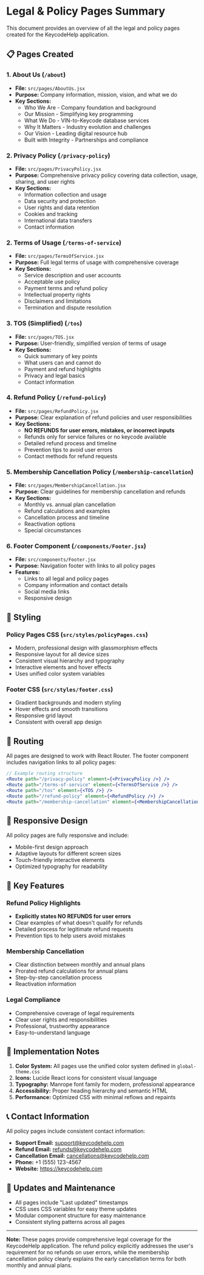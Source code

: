 # Legal & Policy Pages Summary

This document provides an overview of all the legal and policy pages created for the KeycodeHelp application.

## 📋 Pages Created

### 1. **About Us** (`/about`)

- **File:** `src/pages/AboutUs.jsx`
- **Purpose:** Company information, mission, vision, and what we do
- **Key Sections:**
  - Who We Are - Company foundation and background
  - Our Mission - Simplifying key programming
  - What We Do - VIN-to-Keycode database services
  - Why It Matters - Industry evolution and challenges
  - Our Vision - Leading digital resource hub
  - Built with Integrity - Partnerships and compliance

### 2. **Privacy Policy** (`/privacy-policy`)

- **File:** `src/pages/PrivacyPolicy.jsx`
- **Purpose:** Comprehensive privacy policy covering data collection, usage, sharing, and user rights
- **Key Sections:**
  - Information collection and usage
  - Data security and protection
  - User rights and data retention
  - Cookies and tracking
  - International data transfers
  - Contact information

### 2. **Terms of Usage** (`/terms-of-service`)

- **File:** `src/pages/TermsOfService.jsx`
- **Purpose:** Full legal terms of usage with comprehensive coverage
- **Key Sections:**
  - Service description and user accounts
  - Acceptable use policy
  - Payment terms and refund policy
  - Intellectual property rights
  - Disclaimers and limitations
  - Termination and dispute resolution

### 3. **TOS (Simplified)** (`/tos`)

- **File:** `src/pages/TOS.jsx`
- **Purpose:** User-friendly, simplified version of terms of usage
- **Key Sections:**
  - Quick summary of key points
  - What users can and cannot do
  - Payment and refund highlights
  - Privacy and legal basics
  - Contact information

### 4. **Refund Policy** (`/refund-policy`)

- **File:** `src/pages/RefundPolicy.jsx`
- **Purpose:** Clear explanation of refund policies and user responsibilities
- **Key Sections:**
  - **NO REFUNDS for user errors, mistakes, or incorrect inputs**
  - Refunds only for service failures or no keycode available
  - Detailed refund process and timeline
  - Prevention tips to avoid user errors
  - Contact methods for refund requests

### 5. **Membership Cancellation Policy** (`/membership-cancellation`)

- **File:** `src/pages/MembershipCancellation.jsx`
- **Purpose:** Clear guidelines for membership cancellation and refunds
- **Key Sections:**
  - Monthly vs. annual plan cancellation
  - Refund calculations and examples
  - Cancellation process and timeline
  - Reactivation options
  - Special circumstances

### 6. **Footer Component** (`/components/Footer.jsx`)

- **File:** `src/components/Footer.jsx`
- **Purpose:** Navigation footer with links to all policy pages
- **Features:**
  - Links to all legal and policy pages
  - Company information and contact details
  - Social media links
  - Responsive design

## 🎨 Styling

### **Policy Pages CSS** (`src/styles/policyPages.css`)

- Modern, professional design with glassmorphism effects
- Responsive layout for all device sizes
- Consistent visual hierarchy and typography
- Interactive elements and hover effects
- Uses unified color system variables

### **Footer CSS** (`src/styles/footer.css`)

- Gradient backgrounds and modern styling
- Hover effects and smooth transitions
- Responsive grid layout
- Consistent with overall app design

## 🔗 Routing

All pages are designed to work with React Router. The footer component includes navigation links to all policy pages:

```jsx
// Example routing structure
<Route path="/privacy-policy" element={<PrivacyPolicy />} />
<Route path="/terms-of-service" element={<TermsOfService />} />
<Route path="/tos" element={<TOS />} />
<Route path="/refund-policy" element={<RefundPolicy />} />
<Route path="/membership-cancellation" element={<MembershipCancellation />} />
```

## 📱 Responsive Design

All policy pages are fully responsive and include:

- Mobile-first design approach
- Adaptive layouts for different screen sizes
- Touch-friendly interactive elements
- Optimized typography for readability

## 🎯 Key Features

### **Refund Policy Highlights**

- **Explicitly states NO REFUNDS for user errors**
- Clear examples of what doesn't qualify for refunds
- Detailed process for legitimate refund requests
- Prevention tips to help users avoid mistakes

### **Membership Cancellation**

- Clear distinction between monthly and annual plans
- Prorated refund calculations for annual plans
- Step-by-step cancellation process
- Reactivation information

### **Legal Compliance**

- Comprehensive coverage of legal requirements
- Clear user rights and responsibilities
- Professional, trustworthy appearance
- Easy-to-understand language

## 🚀 Implementation Notes

1. **Color System:** All pages use the unified color system defined in `global-theme.css`
2. **Icons:** Lucide React icons for consistent visual language
3. **Typography:** Manrope font family for modern, professional appearance
4. **Accessibility:** Proper heading hierarchy and semantic HTML
5. **Performance:** Optimized CSS with minimal reflows and repaints

## 📞 Contact Information

All policy pages include consistent contact information:

- **Support Email:** support@keycodehelp.com
- **Refund Email:** refunds@keycodehelp.com
- **Cancellation Email:** cancellations@keycodehelp.com
- **Phone:** +1 (555) 123-4567
- **Website:** https://keycodehelp.com

## 🔄 Updates and Maintenance

- All pages include "Last updated" timestamps
- CSS uses CSS variables for easy theme updates
- Modular component structure for easy maintenance
- Consistent styling patterns across all pages

---

**Note:** These pages provide comprehensive legal coverage for the KeycodeHelp application. The refund policy explicitly addresses the user's requirement for no refunds on user errors, while the membership cancellation policy clearly explains the early cancellation terms for both monthly and annual plans.
